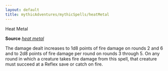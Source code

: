 ```yaml
---
layout: default
title: mythicAdventures/mythicSpells/heatMetal
---
```

Heat Metal

**Source** [_heat metal_](spells/heatMetal#_heat-metal)

The damage dealt increases to 1d8 points of fire damage on rounds 2 and 6 and to 2d8 points of fire damage per round on rounds 3 through 5. On any round in which a creature takes fire damage from this spell, that creature must succeed at a Reflex save or catch on fire.

